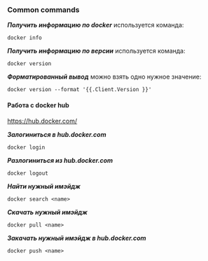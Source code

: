 
### Common commands

***Получить информацию по docker*** используется команда:
```
docker info
```

***Получить информацию по версии*** используется команда:
```
docker version
```

***Форматированный вывод*** можно взять одно нужное значение:
```
docker version --format '{{.Client.Version }}'
```

#### Работа с docker hub
https://hub.docker.com/

***Залогиниться в hub.docker.com***
```
docker login
```

***Разлогиниться из hub.docker.com***
```
docker logout
```

***Найти нужный имэйдж***
```
docker search <name>
```

***Скачать нужный имэйдж***
```
docker pull <name>
```

***Закачать нужный имэйдж в hub.docker.com***
```
docker push <name>
```
